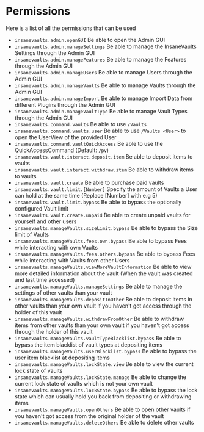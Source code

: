 # Permissions
Here is a list of all the permissions that can be used
<br>

* `insanevaults.admin.openGUI`
  Be able to open the Admin GUI
* `insanevaults.admin.manageSettings`
  Be able to manage the InsaneVaults Settings
  through the Admin GUI
* `insanevaults.admin.manageFeatures`
  Be able to manage the Features through
  the Admin GUI
* `insanevaults.admin.manageUsers`
  Be able to manage Users through the Admin GUI
* `insanevaults.admin.manageVaults`
  Be able to manage Vaults through the Admin GUI
* `insanevaults.admin.manageImport`
  Be able to manage Import Data from different
  Plugins through the Admin GUI
* `insanevaults.admin.manageVaultType`
  Be able to manage Vault Types through the Admin GUI
* `insanevaults.command.vaults`
  Be able to use `/Vaults`
* `insanevaults.command.vaults.user`
  Be able to use `/Vaults <User>` to open
  the UserView of the provided User
* `insanevaults.command.vaultQuickAccess`
  Be able to use the QuickAccessCommand (Default: `/pv`)  
* `insanevaults.vault.interact.deposit.item`
  Be able to deposit items to vaults
* `insanevaults.vault.interact.withdraw.item`
  Be able to withdraw items to vaults
* `insanevaults.vault.create`
  Be able to purchase paid vaults
* `insanevaults.vault.limit.[Number]`
  Specify the amount of Vaults a User can hold
  at the same time (Replace [Number] with e.g 5)
* `insanevaults.vault.limit.bypass`
  Be able to bypass the optionally configured
  Vault limit
* `insanevaults.vault.create.unpaid`
  Be able to create unpaid vaults for yourself and other users
* `insanevaults.manageVaults.sizeLimit.bypass`
  Be able to bypass the Size limit of Vaults
* `insanevaults.manageVaults.fees.own.bypass`
  Be able to bypass Fees while interacting with own Vaults
* `insanevaults.manageVaults.fees.others.bypass`
  Be able to bypass Fees while interacting with Vaults from other Users
* `insanevaults.manageVaults.viewMoreVaultInformation`
  Be able to view more detailed information about the vault
  (When the vault was created and last time accessed)
* `insanevaults.manageVaults.manageSettings`
  Be able to manage the settings of other vaults than your vault
* `insanevaults.manageVaults.depositInOther`
  Be able to deposit items in other vaults than your own vault
  if you haven't got access through the holder of this vault
* `insanevaults.manageVaults.withdrawFromOther`
  Be able to withdraw items from other vaults than your own vault
  if you haven't got access through the holder of this vault
* `insanevaults.manageVaults.vaultTypeBlacklist.bypass`
  Be able to bypass the item blacklist of vault types at depositing items
* `insanevaults.manageVaults.userBlacklist.bypass`
  Be able to bypass the user item blacklist at depositing items
* `insanevaults.manageVaults.lockState.view`
  Be able to view the current lock state of vaults
* `insanevaults.manageVaukts.lockState.manage`
  Be able to change the current lock state of vaults which is not your own vault
* `insanevaults.manageVaults.lockState.bypass`
  Be able to bypass the lock state which can usually hold
  you back from depositing or withdrawing items
* `insanevaults.manageVaults.openOthers`
  Be able to open other vaults if you haven't got access
  from the original holder of the vault
* `insanevaults.manageVaults.deleteOthers`
  Be able to delete other vaults

